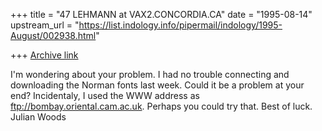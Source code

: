+++
title = "47 LEHMANN at VAX2.CONCORDIA.CA"
date = "1995-08-14"
upstream_url = "https://list.indology.info/pipermail/indology/1995-August/002938.html"

+++
[Archive link](https://list.indology.info/pipermail/indology/1995-August/002938.html)

I'm wondering about your problem. I had no trouble connecting and downloading
the Norman fonts last week. Could it be a problem at your end? Incidentaly, I used the WWW address as ftp://bombay.oriental.cam.ac.uk. Perhaps you could try
that. Best of luck. Julian Woods





